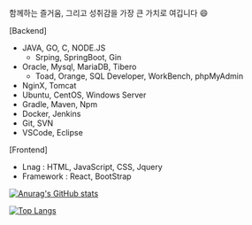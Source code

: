 함께하는 즐거움, 그리고 성취감을 가장 큰 가치로 여깁니다 😄

[Backend]
- JAVA, GO, C, NODE.JS
  - Srping, SpringBoot, Gin
- Oracle, Mysql, MariaDB, Tibero
  - Toad, Orange, SQL Developer, WorkBench, phpMyAdmin
- NginX, Tomcat
- Ubuntu, CentOS, Windows Server 
- Gradle, Maven, Npm
- Docker, Jenkins
- Git, SVN
- VSCode, Eclipse

[Frontend]
- Lnag      : HTML, JavaScript, CSS, Jquery
- Framework : React, BootStrap




[![Anurag's GitHub stats](https://github-readme-stats.vercel.app/api?username=basepage90)](https://github.com/basepage90)


[![Top Langs](https://github-readme-stats.vercel.app/api/top-langs/?username=basepage90&layout=compact)](https://github.com/basepage90)
<!--
**basepage90/basepage90** is a ✨ _special_ ✨ repository because its `README.md` (this file) appears on your GitHub profile.

Here are some ideas to get you started:

- 🔭 I’m currently working on ...
- 🌱 I’m currently learning ...
- 👯 I’m looking to collaborate on ...
- 🤔 I’m looking for help with ...
- 💬 Ask me about ...
- 📫 How to reach me: ...
- 😄 Pronouns: ...
- ⚡ Fun fact: ...
-->
